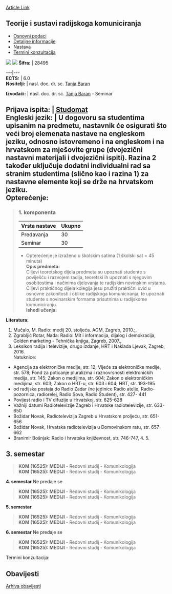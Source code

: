 [Article Link](https://www.fhs.hr/predmet/tsrk)

## Teorije i sustavi radijskoga komuniciranja
  * [Osnovni podaci](https://www.fhs.hr/predmet/tsrk#v1id-523835_777874_1_0 "Osnovni podaci")
  * [Detaljne informacije](https://www.fhs.hr/predmet/tsrk#v1id-523835_777874_1_1 "Detaljne informacije")
  * [Nastava](https://www.fhs.hr/predmet/tsrk#v1id-523835_777874_1_2 "Nastava")
  * [Termini konzultacija](https://www.fhs.hr/predmet/tsrk#v1id-523835_777874_1_3 "Termini konzultacija")


[![](https://www.fhs.hr/img/flags/gif/hr.gif)](https://www.fhs.hr/predmet/tsrk) [![](https://www.fhs.hr/img/flags/gif/gb.gif)](https://www.fhs.hr/en/course/tasorc)
**Šifra:** |  28495  
  
---|---  
**ECTS:** |  6.0   
**Nositelji:** |  nasl. doc. dr. sc. [Tanja Baran](https://www.fhs.hr/djelatnik/tanja.baran)   
  
**Izvođači:** |  nasl. doc. dr. sc. [Tanja Baran](https://www.fhs.hr/djelatnik/tanja.baran) - Seminar  
  
**Prijava ispita:** |  [Studomat](http://www.isvu.hr/studomat)  
**Engleski jezik:** |  U dogovoru sa studentima upisanim na predmetu, nastavnik će osigurati što veći broj elemenata nastave na engleskom jeziku, odnosno istovremeno i na engleskom i na hrvatskom za mješovite grupe (dvojezični nastavni materijali i dvojezični ispiti). Razina 2 također uključuje dodatni individualni rad sa stranim studentima (slično kao i razina 1) za nastavne elemente koji se drže na hrvatskom jeziku.   
**Opterećenje:**  
---  
> ### 1. komponenta
> | Vrsta nastave | Ukupno  
> ---|---  
> Predavanja | 30  
> Seminar | 30  
> * Opterećenje je izraženo u školskim satima (1 školski sat = 45 minuta)   
**Opis predmeta:**  
> Ciljevi teoretskog dijela predmeta su upoznati studente s poviješću i razvojem radija, teoretski ih upoznati s njegovim osobitostima i načinima djelovanja te radijskim novinskim vrstama. Ciljevi praktičnog dijela kolegija jesu pružiti praktični uvid u osnovne zakonitosti i oblike radijskoga komuniciranja, te upoznati studente s novinarskim formama prisutnima u radijskome komuniciranju.  
**Ishodi učenja:**  

  
**Literatura:**  
  1. Mučalo, M. Radio: medij 20. stoljeća. AGM, Zagreb, 2010.;, 
  2. Zgrabljić Rotar, Nada: Radio: Mit i informacija, dijalog i demokracija, Golden marketing - Tehnička knjiga, Zagreb, 2007., 
  3. Leksikon radija i televizije, drugo izdanje, HRT i Naklada Ljevak, Zagreb, 2016.  
Natuknice:   
- Agencija za elektroničke medije, str. 12; Vijeće za elektroničke medije, str. 578; Fond za poticanje pluralizma i raznovrsnosti elektroničkih medija, str. 145; Zakon o medijima, str. 604; Zakon o elektroničkim medijima, str. 603; Zakon o HRT-u, str. 603 i 604; HRT, str. 193-195  
- od radijska postaja do Radio Zadar (ne jedinice Radio atelje, Radio-pozornica, radiorelej, Radio Sova, Radio Študent), str. 427- 441  
- Povijest radio i TV difuzije u Hrvatskoj, str. 625-628  
- Važniji datumi Radiotelevizije Zagreb i Hrvatske radiotelevizije, str. 633-650  
- Božidar Novak, Radiotelevizija Zagreb u Hrvatskom proljeću, str. 651-656  
- Božidar Novak, Hrvatska radiotelevizija u Domovinskom ratu, str. 657-662  
- Branimir Bošnjak: Radio i hrvatska književnost, str. 746-747, 
  4.   5. 
  
**3. semestar**  
---  
> **KOM (16525): MEDIJI** - Redovni studij - Komunikologija  
>  **KOM (16525): MEDIJI** - Redovni studij - Komunikologija  
>   
  
**4. semestar** Ne predaje se  
> **KOM (16525): MEDIJI** - Redovni studij - Komunikologija  
>  **KOM (16525): MEDIJI** - Redovni studij - Komunikologija  
>   
  
**5. semestar**  
> **KOM (16525): MEDIJI** - Redovni studij - Komunikologija  
>  **KOM (16525): MEDIJI** - Redovni studij - Komunikologija  
>   
  
**6. semestar** Ne predaje se  
> **KOM (16525): MEDIJI** - Redovni studij - Komunikologija  
>  **KOM (16525): MEDIJI** - Redovni studij - Komunikologija  
>   
Termini konzultacija: 


## Obavijesti
[Arhiva obavijesti](https://www.fhs.hr/predmet/tsrk?@=20pk9#news_77797 "Arhiva obavijesti")
